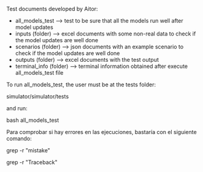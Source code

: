 Test documents developed by Aitor:  
  
* all_models_test --> test to be sure that all the models run well after model updates
* inputs (folder) --> excel documents with some non-real data to check if the model updates are well done
* scenarios (folder) --> json documents with an example scenario to check if the model updates are well done
* outputs (folder) --> excel documents with the test output
* terminal_info (folder) --> terminal information obtained after execute all_models_test file
    
    
To run all_models_test, the user must be at the tests folder:  
  
simulator/simulator/tests  
  
and run:   
  
bash all_models_test  
  
  
Para comprobar si hay errores en las ejecuciones, bastaría con el siguiente comando:  
  
  grep -r "mistake"  
  
  grep -r "Traceback"  
    
    



